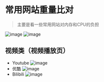 # 常用网站重量比对
> 主要是看一些常用网站对内存和CPU的负担

![image](https://user-images.githubusercontent.com/14041622/39428278-5d9ee7d6-4cb9-11e8-9078-781742a2ea94.png)
![image](https://user-images.githubusercontent.com/14041622/39428368-b29ae744-4cb9-11e8-8a4e-8cbed9b0465d.png)

## 视频类（视频播放页）
- Youtube
![image](https://user-images.githubusercontent.com/14041622/39428473-126f635c-4cba-11e8-852e-3962e80db881.png)
- 优酷
![image](https://user-images.githubusercontent.com/14041622/39428520-3a638488-4cba-11e8-8488-3cd95ede51b0.png)
- Bilibili
![image](https://user-images.githubusercontent.com/14041622/39428529-49d5ee24-4cba-11e8-9283-cd5733f6fc22.png)

